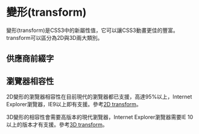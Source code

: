 # 變形(transform)

變形(transform)是CSS3中的新屬性值，它可以讓CSS3動畫更佳的豐富。transform可以區分為2D與3D兩大類別。

## 供應商前綴字

## 瀏覽器相容性

2D變形的瀏覽器相容性在目前現代的瀏覽器都已支援，高達95%以上，Internet Explorer瀏覽器，IE9以上即有支援。參考[2D transform](http://caniuse.com/#search=2D%20transform)。

3D變形的相容性會需要高版本的現代瀏覽器，Internet Explorer瀏覽器需要IE 10以上的版本才有支援。參考[3D transform](http://caniuse.com/#search=3D%20transform)。
